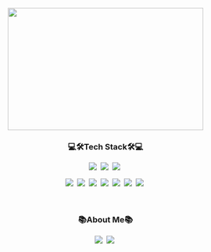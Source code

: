 <p align="center">
  <img src="https://user-images.githubusercontent.com/58512335/123057651-06634b00-d443-11eb-8975-38e74b7b52a7.jpg" width="400" height="250">
</p>

<h3 align="center">💻🛠Tech Stack🛠💻</h2>

<p align="center">
  <img src="https://img.shields.io/badge/Python-3766AB?style=flat-square&logo=Python&logoColor=white"/></a>&nbsp
  <img src="https://img.shields.io/badge/Django-092E20?style=flat-square&logo=Django&logoColor=white"/></a>&nbsp
  <img src="https://img.shields.io/badge/MySQL-4479A1?style=flat-square&logo=MySQL&logoColor=white"/></a>&nbsp
 </p>
<p align="center">
  <img src="https://img.shields.io/badge/HTML-E34F26?style=flat-square&logo=HTML&logoColor=white"/></a>&nbsp 
  <img src="https://img.shields.io/badge/CSS3-1572B6?style=flat-square&logo=CSS3&logoColor=white"/></a>&nbsp 
  <img src="https://img.shields.io/badge/Java-007396?style=flat-square&logo=Java&logoColor=white"/></a>&nbsp 
  <img src="https://img.shields.io/badge/JavaScript-F7DF1E?style=flat-square&logo=JavaScript&logoColor=white"/></a>&nbsp
  <img src="https://img.shields.io/badge/C-A8B9CC?style=flat-square&logo=C&logoColor=white"/></a>&nbsp 
  <img src="https://img.shields.io/badge/Ruby-CC342D?style=flat-square&logo=Ruby&logoColor=white"/></a>&nbsp 
  <img src="https://img.shields.io/badge/Slack-4A154B?style=flat-square&logo=Slack&logoColor=white"/></a>&nbsp 
</p>

&nbsp;

<h3 align="center">📚About Me📚</h2>
<p align="center">
  <a href=https://thedayof-1.tistory.com//"><img src="https://img.shields.io/badge/Tech Blog-A100FF?style=flat-square&logo=Bloglovin&logoColor=white&link=thedayof-1.tistory.com"/></a>&nbsp
    <a href=https://www.instagram.com/hazzzzzzzero//"><img src="https://img.shields.io/badge/Instagram-E4405F?style=flat-square&logo=Instagram&logoColor=white&link=https://www.instagram.com/hazzzzzzzero/"/></a>&nbsp
</p>
